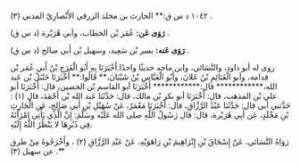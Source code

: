١٠٤٢ د س ق:** الحارث بن مخلد الزرقي الأَنْصارِيّ المدني (٣) .

**رَوَى عَن:** عُمَر بْن الخطاب، وأبي هُرَيْرة (د س ق) .

**رَوَى عَنه:** بسر بْن سَعِيد، وسهيل بْن أَبي صالح (د س ق) .

روى له أبو داود، والنَّسَائي، وابن ماجه حديثًا واحدًا.أَخْبَرَنَا بِهِ أَبُو الْفَرَجِ بْنُ أَبي عُمَر بْن قدامة، وأبو الْغَنَائِمِ بْنُ عَلانَ، وأَبُو الْعَبَّاسِ بْنُ شَيْبَانَ،** قَالُوا:** أَخْبَرَنَا حَنْبَلُ بْن عَبد الله،************ قال:************ أَخْبَرَنَا أبو القاسم بْن الحصين، قال: أَخْبَرَنَا أبو علي بْن المذهب، قال: أَخْبَرَنَا أبو بكر بْن مالك، قال: حَدَّثَنَا عَبد الله بْن أَحْمَدَ، قال (١) : حَدَّثني أبي قال: حَدَّثَنَا عَبْدُ الرَّزَّاقِ، قال: أَخْبَرَنَا مَعْمَرٌ، عَنْ سُهَيْلِ بْنِ أَبي صَالِحٍ، عَنِ الْحَارِثِ بْنِ مَخْلَدٍ، عَن أَبِي هُرَيْرة، قال: قال رَسُولُ اللَّهِ صلى الله عَلَيْه وسَلَّمَ: إِنَّ الَّذِي يَأْتِي امْرَأَتَهُ فِي دُبُرِهَا لا يَنْظُرُ اللَّهُ إِلَيْهِ.

رَوَاهُ النَّسَائي، عَنْ إِسْحَاقَ بْنِ إِبْرَاهِيمَ بْنِ رَاهَوَيْهِ، عَنْ عَبْدِ الرَّزَّاقِ (٢) ، وأَخْرَجُوهُ مِنْ طرق عن سهيل (٣) .**
